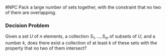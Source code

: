 #NPC
Pack a large number of sets together, with the constraint that no two of them are overlapping.
### Decision Problem
Given a set $U$ of $n$ elements, a collection $S_1,...,S_m$ of subsets of $U$, and a number $k$, does there exist a collection of at least $k$ of these sets with the property that no two of them intersect?